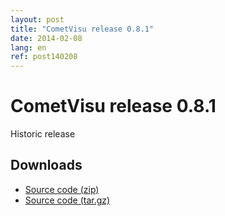 ```yaml
---
layout: post
title: "CometVisu release 0.8.1"
date: 2014-02-08
lang: en
ref: post140208
---
```


CometVisu release 0.8.1
=======================

Historic release

Downloads
---------

* [Source code (zip)](https://github.com/CometVisu/CometVisu/archive/v0.8.1.zip)
* [Source code (tar.gz)](https://github.com/CometVisu/CometVisu/archive/v0.8.1.tar.gz)